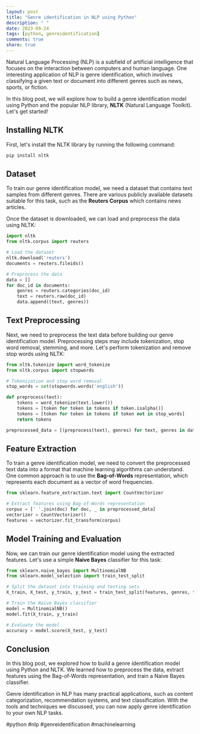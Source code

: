 ```yaml
---
layout: post
title: "Genre identification in NLP using Python"
description: " "
date: 2023-09-24
tags: [python, genreidentification]
comments: true
share: true
---
```


Natural Language Processing (NLP) is a subfield of artificial intelligence that focuses on the interaction between computers and human language. One interesting application of NLP is genre identification, which involves classifying a given text or document into different genres such as news, sports, or fiction.

In this blog post, we will explore how to build a genre identification model using Python and the popular NLP library, **NLTK** (Natural Language Toolkit). Let's get started!

## Installing NLTK

First, let's install the NLTK library by running the following command:

```Python
pip install nltk
```

## Dataset

To train our genre identification model, we need a dataset that contains text samples from different genres. There are various publicly available datasets suitable for this task, such as the **Reuters Corpus** which contains news articles.

Once the dataset is downloaded, we can load and preprocess the data using NLTK:

```Python
import nltk
from nltk.corpus import reuters

# Load the dataset
nltk.download('reuters')
documents = reuters.fileids()

# Preprocess the data
data = []
for doc_id in documents:
    genres = reuters.categories(doc_id)
    text = reuters.raw(doc_id)
    data.append((text, genres))
```

## Text Preprocessing

Next, we need to preprocess the text data before building our genre identification model. Preprocessing steps may include tokenization, stop word removal, stemming, and more. Let's perform tokenization and remove stop words using NLTK:

```Python
from nltk.tokenize import word_tokenize
from nltk.corpus import stopwords

# Tokenization and stop word removal
stop_words = set(stopwords.words('english'))

def preprocess(text):
    tokens = word_tokenize(text.lower())
    tokens = [token for token in tokens if token.isalpha()]
    tokens = [token for token in tokens if token not in stop_words]
    return tokens

preprocessed_data = [(preprocess(text), genres) for text, genres in data]
```

## Feature Extraction

To train a genre identification model, we need to convert the preprocessed text data into a format that machine learning algorithms can understand. One common approach is to use the **Bag-of-Words** representation, which represents each document as a vector of word frequencies.

```Python
from sklearn.feature_extraction.text import CountVectorizer

# Extract features using Bag-of-Words representation
corpus = [' '.join(doc) for doc, _ in preprocessed_data]
vectorizer = CountVectorizer()
features = vectorizer.fit_transform(corpus)
```

## Model Training and Evaluation

Now, we can train our genre identification model using the extracted features. Let's use a simple **Naive Bayes** classifier for this task:

```Python
from sklearn.naive_bayes import MultinomialNB
from sklearn.model_selection import train_test_split

# Split the dataset into training and testing sets
X_train, X_test, y_train, y_test = train_test_split(features, genres, test_size=0.2, random_state=42)

# Train the Naive Bayes classifier
model = MultinomialNB()
model.fit(X_train, y_train)

# Evaluate the model
accuracy = model.score(X_test, y_test)
```

## Conclusion

In this blog post, we explored how to build a genre identification model using Python and NLTK. We learned how to preprocess the data, extract features using the Bag-of-Words representation, and train a Naive Bayes classifier.

Genre identification in NLP has many practical applications, such as content categorization, recommendation systems, and text classification. With the tools and techniques we discussed, you can now apply genre identification to your own NLP tasks.

#python #nlp #genreidentification #machinelearning